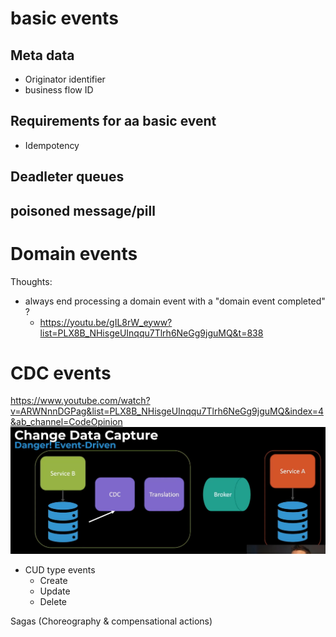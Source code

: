# basic events
## Meta data
- Originator identifier
- business flow ID

## Requirements for aa basic event
- Idempotency

## Deadleter queues

##  poisoned message/pill

# Domain events

Thoughts:
- always end processing a domain event with a "domain event completed" ?
  - https://youtu.be/gIL8rW_eyww?list=PLX8B_NHisgeUInqqu7Tlrh6NeGg9jguMQ&t=838


# CDC events
https://www.youtube.com/watch?v=ARWNnnDGPag&list=PLX8B_NHisgeUInqqu7Tlrh6NeGg9jguMQ&index=4&ab_channel=CodeOpinion
![alt text](cdc-pipeline.png)

- CUD type events
    - Create
    - Update
    - Delete


Sagas (Choreography & compensational actions)